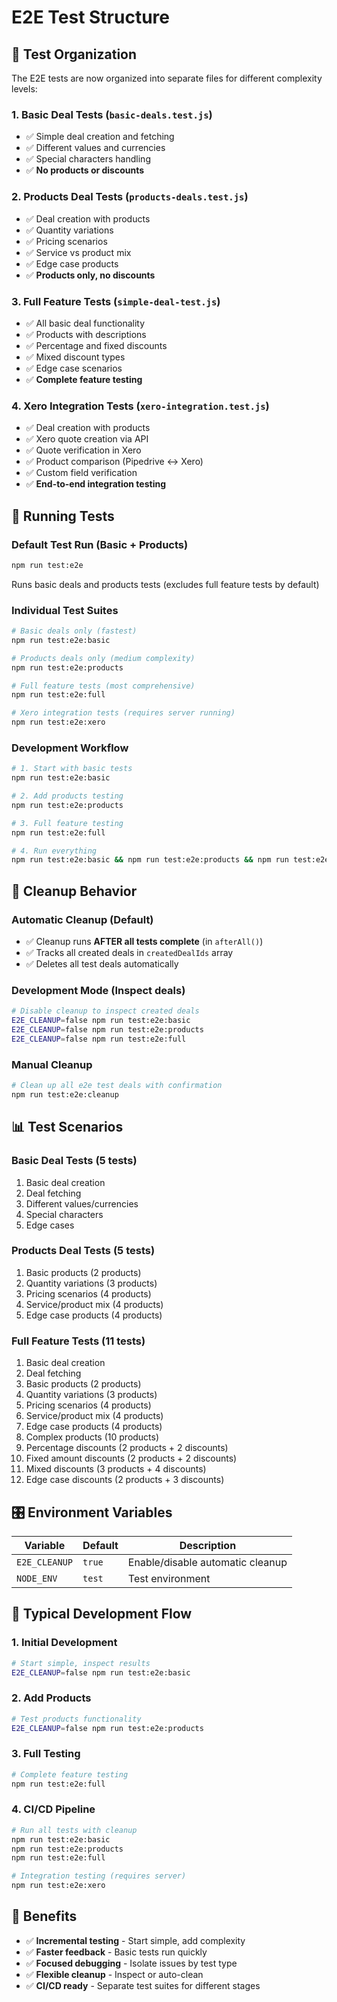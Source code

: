 # E2E Test Structure

## 🎯 **Test Organization**

The E2E tests are now organized into separate files for different complexity levels:

### **1. Basic Deal Tests** (`basic-deals.test.js`)
- ✅ Simple deal creation and fetching
- ✅ Different values and currencies  
- ✅ Special characters handling
- ✅ **No products or discounts**

### **2. Products Deal Tests** (`products-deals.test.js`)
- ✅ Deal creation with products
- ✅ Quantity variations
- ✅ Pricing scenarios
- ✅ Service vs product mix
- ✅ Edge case products
- ✅ **Products only, no discounts**

### **3. Full Feature Tests** (`simple-deal-test.js`)
- ✅ All basic deal functionality
- ✅ Products with descriptions
- ✅ Percentage and fixed discounts
- ✅ Mixed discount types
- ✅ Edge case scenarios
- ✅ **Complete feature testing**

### **4. Xero Integration Tests** (`xero-integration.test.js`)
- ✅ Deal creation with products
- ✅ Xero quote creation via API
- ✅ Quote verification in Xero
- ✅ Product comparison (Pipedrive ↔ Xero)
- ✅ Custom field verification
- ✅ **End-to-end integration testing**

## 🚀 **Running Tests**

### **Default Test Run** (Basic + Products)
```bash
npm run test:e2e
```
Runs basic deals and products tests (excludes full feature tests by default)

### **Individual Test Suites**
```bash
# Basic deals only (fastest)
npm run test:e2e:basic

# Products deals only (medium complexity)
npm run test:e2e:products

# Full feature tests (most comprehensive)
npm run test:e2e:full

# Xero integration tests (requires server running)
npm run test:e2e:xero
```

### **Development Workflow**
```bash
# 1. Start with basic tests
npm run test:e2e:basic

# 2. Add products testing
npm run test:e2e:products

# 3. Full feature testing
npm run test:e2e:full

# 4. Run everything
npm run test:e2e:basic && npm run test:e2e:products && npm run test:e2e:full
```

## 🧹 **Cleanup Behavior**

### **Automatic Cleanup** (Default)
- ✅ Cleanup runs **AFTER all tests complete** (in `afterAll()`)
- ✅ Tracks all created deals in `createdDealIds` array
- ✅ Deletes all test deals automatically

### **Development Mode** (Inspect deals)
```bash
# Disable cleanup to inspect created deals
E2E_CLEANUP=false npm run test:e2e:basic
E2E_CLEANUP=false npm run test:e2e:products
E2E_CLEANUP=false npm run test:e2e:full
```

### **Manual Cleanup**
```bash
# Clean up all e2e test deals with confirmation
npm run test:e2e:cleanup
```

## 📊 **Test Scenarios**

### **Basic Deal Tests** (5 tests)
1. Basic deal creation
2. Deal fetching
3. Different values/currencies
4. Special characters
5. Edge cases

### **Products Deal Tests** (5 tests)
1. Basic products (2 products)
2. Quantity variations (3 products)
3. Pricing scenarios (4 products)
4. Service/product mix (4 products)
5. Edge case products (4 products)

### **Full Feature Tests** (11 tests)
1. Basic deal creation
2. Deal fetching
3. Basic products (2 products)
4. Quantity variations (3 products)
5. Pricing scenarios (4 products)
6. Service/product mix (4 products)
7. Edge case products (4 products)
8. Complex products (10 products)
9. Percentage discounts (2 products + 2 discounts)
10. Fixed amount discounts (2 products + 2 discounts)
11. Mixed discounts (3 products + 4 discounts)
12. Edge case discounts (2 products + 3 discounts)

## 🎛️ **Environment Variables**

| Variable | Default | Description |
|----------|---------|-------------|
| `E2E_CLEANUP` | `true` | Enable/disable automatic cleanup |
| `NODE_ENV` | `test` | Test environment |

## 🔄 **Typical Development Flow**

### **1. Initial Development**
```bash
# Start simple, inspect results
E2E_CLEANUP=false npm run test:e2e:basic
```

### **2. Add Products**
```bash
# Test products functionality
E2E_CLEANUP=false npm run test:e2e:products
```

### **3. Full Testing**
```bash
# Complete feature testing
npm run test:e2e:full
```

### **4. CI/CD Pipeline**
```bash
# Run all tests with cleanup
npm run test:e2e:basic
npm run test:e2e:products  
npm run test:e2e:full

# Integration testing (requires server)
npm run test:e2e:xero
```

## 🎯 **Benefits**

- ✅ **Incremental testing** - Start simple, add complexity
- ✅ **Faster feedback** - Basic tests run quickly
- ✅ **Focused debugging** - Isolate issues by test type
- ✅ **Flexible cleanup** - Inspect or auto-clean
- ✅ **CI/CD ready** - Separate test suites for different stages 